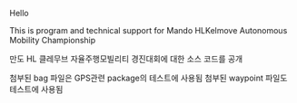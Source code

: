 Hello 

This is program and technical support for Mando HLKelmove Autonomous Mobility Championship

만도 HL 클레무브 자율주행모빌리티 경진대회에 대한 소스 코드를 공개

첨부된 bag 파일은 GPS관련 package의 테스트에 사용됨
첨부된 waypoint 파일도 테스트에 사용됨
